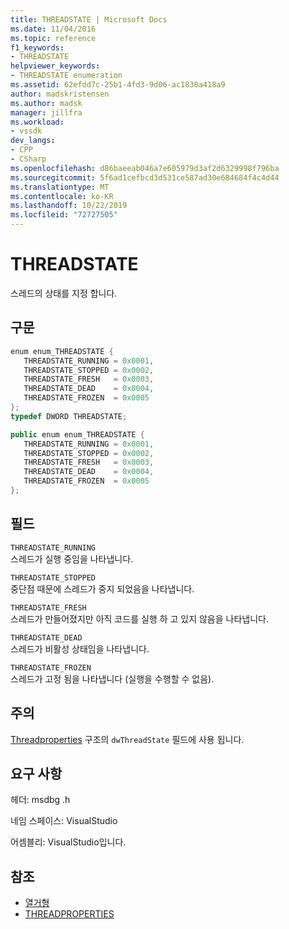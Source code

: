 ```yaml
---
title: THREADSTATE | Microsoft Docs
ms.date: 11/04/2016
ms.topic: reference
f1_keywords:
- THREADSTATE
helpviewer_keywords:
- THREADSTATE enumeration
ms.assetid: 62efdd7c-25b1-4fd3-9d06-ac1830a418a9
author: madskristensen
ms.author: madsk
manager: jillfra
ms.workload:
- vssdk
dev_langs:
- CPP
- CSharp
ms.openlocfilehash: d86baeeab046a7e605979d3af2d6329998f796ba
ms.sourcegitcommit: 5f6ad1cefbcd3d531ce587ad30e684684f4c4d44
ms.translationtype: MT
ms.contentlocale: ko-KR
ms.lasthandoff: 10/22/2019
ms.locfileid: "72727505"
---
```

# <a name="threadstate"></a>THREADSTATE
스레드의 상태를 지정 합니다.

## <a name="syntax"></a>구문

```cpp
enum enum_THREADSTATE { 
   THREADSTATE_RUNNING = 0x0001,
   THREADSTATE_STOPPED = 0x0002,
   THREADSTATE_FRESH   = 0x0003,
   THREADSTATE_DEAD    = 0x0004,
   THREADSTATE_FROZEN  = 0x0005
};
typedef DWORD THREADSTATE;
```

```csharp
public enum enum_THREADSTATE { 
   THREADSTATE_RUNNING = 0x0001,
   THREADSTATE_STOPPED = 0x0002,
   THREADSTATE_FRESH   = 0x0003,
   THREADSTATE_DEAD    = 0x0004,
   THREADSTATE_FROZEN  = 0x0005
};
```

## <a name="fields"></a>필드
 `THREADSTATE_RUNNING`\
 스레드가 실행 중임을 나타냅니다.

 `THREADSTATE_STOPPED`\
 중단점 때문에 스레드가 중지 되었음을 나타냅니다.

 `THREADSTATE_FRESH`\
 스레드가 만들어졌지만 아직 코드를 실행 하 고 있지 않음을 나타냅니다.

 `THREADSTATE_DEAD`\
 스레드가 비활성 상태임을 나타냅니다.

 `THREADSTATE_FROZEN`\
 스레드가 고정 됨을 나타냅니다 (실행을 수행할 수 없음).

## <a name="remarks"></a>주의
 [Threadproperties](../../../extensibility/debugger/reference/threadproperties.md) 구조의 `dwThreadState` 필드에 사용 됩니다.

## <a name="requirements"></a>요구 사항
 헤더: msdbg .h

 네임 스페이스: VisualStudio

 어셈블리: VisualStudio입니다.

## <a name="see-also"></a>참조
- [열거형](../../../extensibility/debugger/reference/enumerations-visual-studio-debugging.md)
- [THREADPROPERTIES](../../../extensibility/debugger/reference/threadproperties.md)